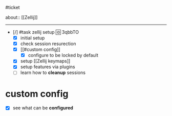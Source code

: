 #ticket

about:: [[Zellij]]
___

- [/] #task zellij setup 🆔 3qbbTO
	- [x] initial setup
	- [x] check session resurection
	- [x] [[#custom config]]
		- [x] configure to be locked by default
	- [x] setup [[Zellij keymaps]]
	- [x] setup features via plugins
	- [ ] learn how to **cleanup** sessions

# custom config
- [x] see what can be **configured**

